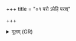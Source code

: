 +++
title = "०१ परो ऽपेहि परश्"

+++
<details><summary>मूलम् (GR)</summary>

परो ऽपेहि परश् चर  
परस् तर्द परस्तरम् ।  
अग्नेर् वातस्य ध्राज्या  
अप बाधे अहं त्वाम् ॥
</details>